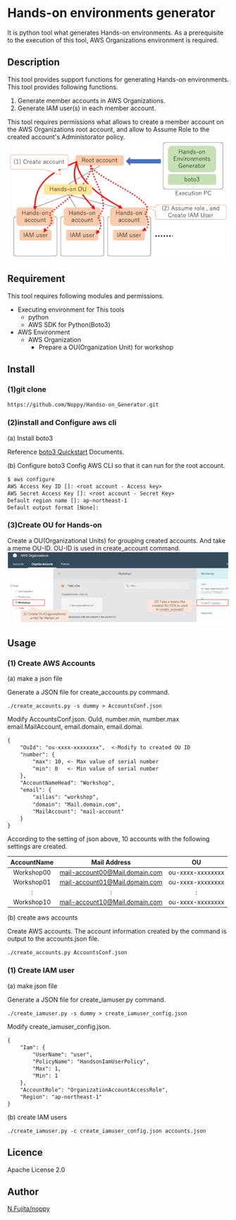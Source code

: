 # Hands-on environments generator
It is python tool what generates Hands-on environments. As a prerequisite to the execution of this tool, AWS Organizations environment is required.
## Description
This tool provides support functions for generating Hands-on environments. This tool provides following functions.
1. Generate member accounts in AWS Organizations.
1. Generate IAM user(s) in each member account.

This tool requires permissions what allows to create a member account on the AWS Organizations root account, and allow to  Assume Role to the created account's Administorator policy.
![Overview](Documents/Readme-overview.png)
## Requirement
This tool requires following modules and permissions.
- Executing environment for This tools
    - python
    - AWS SDK for Python(Boto3)
- AWS Environment
    - AWS Organization
        - Prepare a OU(Organization Unit) for workshop
## Install
### (1)git clone
```
https://github.com/Noppy/Handso-on_Generator.git
```
### (2)install and Configure aws cli
(a) Install boto3

Reference [boto3 Quickstart](https://boto3.amazonaws.com/v1/documentation/api/latest/guide/quickstart.html) Documents.

(b) Configure boto3
Config AWS CLI so that it can run for the root account.
```
$ aws configure
AWS Access Key ID []: <root account - Access key>
AWS Secret Access Key []: <root account - Secret Key>
Default region name []: ap-northeast-1
Default output format [None]: 
```
### (3)Create OU for Hands-on
Create a OU(Organizational Units) for grouping created accounts. And take a meme OU-ID. OU-ID is used in create_account command.
![Create OU](Documents/Readme-OU.png)
## Usage
### (1) Create AWS Accounts
(a) make a json file

Generate a JSON file for create_accounts.py command.
```
./create_accounts.py -s dummy > AccountsConf.json
```
Modify AccountsConf.json. OuId, number.min, number.max email.MailAccount, email.domain, email.domai.
```
{
    "OuId": "ou-xxxx-xxxxxxxx",  <-Modify to created OU ID
    "number": {
        "max": 10, <- Max value of serial number
        "min": 0   <- Min value of serial number
    }, 
    "AccountNameHead": "Workshop",
    "email": {
        "ailias": "workshop", 
        "domain": "Mail.domain.com",　 
        "MailAccount": "mail-account"
    }
}
```
According to the setting of json above, 10 accounts with the following settings are created.

| AccountName | Mail Address | OU           | 
|:-----------:|:------------:|:------------:|
|Workshop00|mail-account00@Mail.domain.com|ou-xxxx-xxxxxxxx|
|Workshop01|mail-account01@Mail.domain.com|ou-xxxx-xxxxxxxx|
|:|:|:|
|Workshop10|mail-account10@Mail.domain.com|ou-xxxx-xxxxxxxx|

(b) create aws accounts

Create AWS accounts. The account information created by the command is output to the accounts.json file.
```
./create_accounts.py AccountsConf.json
```

### (1) Create IAM user
(a) make json file

Generate a JSON file for create_iamuser.py command.
```
./create_iamuser.py -s dummy > create_iamuser_config.json
```
Modify create_iamuser_config.json. 
```
{
    "Iam": {
        "UserName": "user", 
        "PolicyName": "HandsonIamUserPolicy", 
        "Max": 1, 
        "Min": 1
    }, 
    "AccountRole": "OrganizationAccountAccessRole", 
    "Region": "ap-northeast-1"
}
```

(b) create IAM users
```
./create_iamuser.py -c create_iamuser_config.json accounts.json 

```
## Licence
Apache License 2.0
## Author
[N.Fujita/noppy](https://github.com/Noppy)